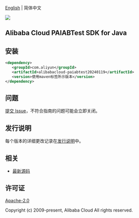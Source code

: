 [English](README.md) | 简体中文

![](https://aliyunsdk-pages.alicdn.com/icons/AlibabaCloud.svg)

## Alibaba Cloud PAIABTest SDK for Java

## 安装

```xml
<dependency>
   <groupId>com.aliyun</groupId>
   <artifactId>alibabacloud-paiabtest20240119</artifactId>
   <version>使用maven标签所示版本</version>
</dependency>
```

## 问题

[提交 Issue](https://github.com/aliyun/alibabacloud-java-async-sdk/issues/new)，不符合指南的问题可能会立即关闭。

## 发行说明

每个版本的详细更改记录在[发行说明](./ChangeLog.txt)中。

## 相关

- [最新源码](https://github.com/aliyun/alibabacloud-async-java-sdk/)

## 许可证

[Apache-2.0](http://www.apache.org/licenses/LICENSE-2.0)

Copyright (c) 2009-present, Alibaba Cloud All rights reserved.

